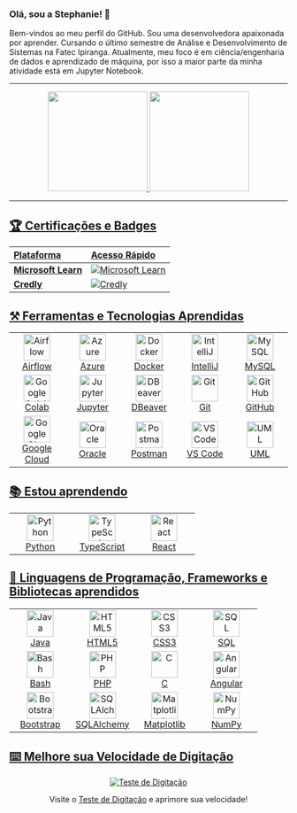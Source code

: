 ### Olá, sou a Stephanie! 👋

Bem-vindos ao meu perfil do GitHub. Sou uma desenvolvedora apaixonada por aprender. Cursando o último semestre de Análise e Desenvolvimento de Sistemas na Fatec Ipiranga. Atualmente, meu foco é em ciência/engenharia de dados e aprendizado de máquina, por isso a maior parte da minha atividade está em Jupyter Notebook.

---

<div align="center">
<a href="https://github.com/SteAmarante">
<img loading="lazy" height="180em" src="https://github-readme-stats.vercel.app/api/top-langs/?username=SteAmarante&layout=compact&langs_count=7&theme=dracula"/>
<img loading="lazy" height="180em" src="https://github-readme-stats.vercel.app/api?username=SteAmarante&show_icons=true&theme=dracula&include_all_commits=true&count_private=true"/>
</div>

---

## 🏆 Certificações e Badges

<div align="center">

| Plataforma | Acesso Rápido |
| :--- | :--- |
| **Microsoft Learn** | [<img src="https://img.shields.io/badge/Microsoft_Learn-258ffa?style=for-the-badge&logo=microsoft&logoColor=white" alt="Microsoft Learn">](https://learn.microsoft.com/pt-br/users/stephanieamarante-9524/) |
| **Credly** | [<img src="https://img.shields.io/badge/Credly-FF6B27?style=for-the-badge&logo=credly&logoColor=white" alt="Credly">](https://www.credly.com/users/stephanie-carolline-amarante/badges#credly) |

</div>


## ⚒️ Ferramentas e Tecnologias Aprendidas

<div align="center">
  <table>
    <tr>
      <td align="center" width="96">
        <img src="https://cdn.jsdelivr.net/gh/devicons/devicon@latest/icons/apacheairflow/apacheairflow-original-wordmark.svg" width="48" height="48" alt="Airflow" />
        <br>Airflow
      </td>
      <td align="center" width="96">
        <img src="https://cdn.jsdelivr.net/gh/devicons/devicon@latest/icons/azure/azure-original.svg" width="48" height="48" alt="Azure" />
        <br>Azure
      </td>
      <td align="center" width="96">
        <img src="https://cdn.jsdelivr.net/gh/devicons/devicon@latest/icons/docker/docker-original.svg" width="48" height="48" alt="Docker" />
        <br>Docker
      </td>
      <td align="center" width="96">
        <img src="https://cdn.jsdelivr.net/gh/devicons/devicon@latest/icons/intellij/intellij-original.svg" width="48" height="48" alt="IntelliJ" />
        <br>IntelliJ
      </td>
      <td align="center" width="96">
        <img src="https://cdn.jsdelivr.net/gh/devicons/devicon@latest/icons/mysql/mysql-original-wordmark.svg" width="48" height="48" alt="MySQL" />
        <br>MySQL
      </td>
    </tr>
    <tr>
      <td align="center" width="96">
        <img src="https://cdn.jsdelivr.net/gh/devicons/devicon@latest/icons/googlecolab/googlecolab-original.svg" width="48" height="48" alt="Google Colab" />
        <br>Colab
      </td>
      <td align="center" width="96">
        <img src="https://cdn.jsdelivr.net/gh/devicons/devicon@latest/icons/jupyter/jupyter-original.svg" width="48" height="48" alt="Jupyter" />
        <br>Jupyter
      </td>
      <td align="center" width="96">
        <img src="https://cdn.jsdelivr.net/gh/devicons/devicon@latest/icons/dbeaver/dbeaver-original.svg" width="48" height="48" alt="DBeaver" />
        <br>DBeaver
      </td>
      <td align="center" width="96">
        <img src="https://cdn.jsdelivr.net/gh/devicons/devicon@latest/icons/git/git-original.svg" width="48" height="48" alt="Git" />
        <br>Git
      </td>
      <td align="center" width="96">
        <img src="https://cdn.jsdelivr.net/gh/devicons/devicon@latest/icons/github/github-original.svg" width="48" height="48" alt="GitHub" />
        <br>GitHub
      </td>
    </tr>
    <tr>
      <td align="center" width="96">
        <img src="https://cdn.jsdelivr.net/gh/devicons/devicon@latest/icons/googlecloud/googlecloud-original.svg" width="48" height="48" alt="Google Cloud" />
        <br>Google Cloud
      </td>
      <td align="center" width="96">
        <img src="https://cdn.jsdelivr.net/gh/devicons/devicon@latest/icons/oracle/oracle-original.svg" width="48" height="48" alt="Oracle" />
        <br>Oracle
      </td>
      <td align="center" width="96">
        <img src="https://cdn.jsdelivr.net/gh/devicons/devicon@latest/icons/postman/postman-original.svg" width="48" height="48" alt="Postman" />
        <br>Postman
      </td>
      <td align="center" width="96">
        <img src="https://cdn.jsdelivr.net/gh/devicons/devicon@latest/icons/vscode/vscode-original.svg" width="48" height="48" alt="VS Code" />
        <br>VS Code
      </td>
      <td align="center" width="96">
        <img src="https://cdn.jsdelivr.net/gh/devicons/devicon@latest/icons/unifiedmodelinglanguage/unifiedmodelinglanguage-original.svg" width="48" height="48" alt="UML" />
        <br>UML
      </td>
    </tr>
  </table>
</div>


## 📚 Estou aprendendo
<div align="center">
  <table>
    <tr>
      <td align="center" width="96">
        <img src="https://cdn.jsdelivr.net/gh/devicons/devicon@latest/icons/python/python-original.svg" width="48" height="48" alt="Python" />
        <br>Python
      </td>
      <td align="center" width="96">
        <img src="https://cdn.jsdelivr.net/gh/devicons/devicon@latest/icons/typescript/typescript-original.svg" width="48" height="48" alt="TypeScript" />
        <br>TypeScript
      </td>
      <td align="center" width="96">
        <img src="https://cdn.jsdelivr.net/gh/devicons/devicon@latest/icons/react/react-original.svg" width="48" height="48" alt="React" />
        <br>React
      </td>
    </tr>
  </table>
</div>


## 🚀 Linguagens de Programação, Frameworks e Bibliotecas aprendidos

<div align="center">
  <table>
    <tr>
      <!-- Linguagens -->
      <td align="center" width="96">
        <img src="https://cdn.jsdelivr.net/gh/devicons/devicon@latest/icons/java/java-original.svg" width="48" height="48" alt="Java" />
        <br>Java
      </td>
      <td align="center" width="96">
        <img src="https://cdn.jsdelivr.net/gh/devicons/devicon@latest/icons/html5/html5-original.svg" width="48" height="48" alt="HTML5" />
        <br>HTML5
      </td>
      <td align="center" width="96">
        <img src="https://cdn.jsdelivr.net/gh/devicons/devicon@latest/icons/css3/css3-original.svg" width="48" height="48" alt="CSS3" />
        <br>CSS3
      </td>
      <td align="center" width="96">
        <img src="https://cdn.jsdelivr.net/gh/devicons/devicon@latest/icons/sqlite/sqlite-original.svg" width="48" height="48" alt="SQL" />
        <br>SQL
      </td>
    </tr>
    <tr>
      <td align="center" width="96">
        <img src="https://cdn.jsdelivr.net/gh/devicons/devicon@latest/icons/bash/bash-original.svg" width="48" height="48" alt="Bash" />
        <br>Bash
      </td>
      <td align="center" width="96">
        <img src="https://cdn.jsdelivr.net/gh/devicons/devicon@latest/icons/php/php-original.svg" width="48" height="48" alt="PHP" />
        <br>PHP
      </td>
      <td align="center" width="96">
        <img src="https://cdn.jsdelivr.net/gh/devicons/devicon@latest/icons/c/c-original.svg" width="48" height="48" alt="C" />
        <br>C
      </td>
      <!-- Frameworks -->
      <td align="center" width="96">
        <img src="https://cdn.jsdelivr.net/gh/devicons/devicon@latest/icons/angular/angular-original.svg" width="48" height="48" alt="Angular" />
        <br>Angular
      </td>
    </tr>
    <tr>
      <td align="center" width="96">
        <img src="https://cdn.jsdelivr.net/gh/devicons/devicon@latest/icons/bootstrap/bootstrap-original.svg" width="48" height="48" alt="Bootstrap" />
        <br>Bootstrap
      </td>
      <!-- Bibliotecas -->
      <td align="center" width="96">
        <img src="https://cdn.jsdelivr.net/gh/devicons/devicon@latest/icons/sqlalchemy/sqlalchemy-original.svg" width="48" height="48" alt="SQLAlchemy" />
        <br>SQLAlchemy
      </td>
      <td align="center" width="96">
        <img src="https://cdn.jsdelivr.net/gh/devicons/devicon@latest/icons/matplotlib/matplotlib-original.svg" width="48" height="48" alt="Matplotlib" />
        <br>Matplotlib
      </td>
      <td align="center" width="96">
        <img src="https://cdn.jsdelivr.net/gh/devicons/devicon@latest/icons/numpy/numpy-original.svg" width="48" height="48" alt="NumPy" />
        <br>NumPy
      </td>
    </tr>
  </table>
</div>




## ⌨️ Melhore sua Velocidade de Digitação

<div align="center">
<a href="https://10fastfingers.com/typing-test/portuguese">
  <img src="http://img.10fastfingers.com/badge/typing-test_4_CM.png" alt="Teste de Digitação" />
</a>
<p>Visite o <a href="https://10fastfingers.com/typing-test/portuguese">Teste de Digitação</a> e aprimore sua velocidade!</p>
</div>
